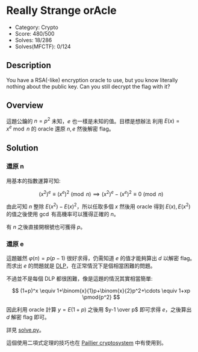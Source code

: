 # Really Strange orAcle

* Category: Crypto
* Score: 480/500
* Solves: 18/286
* Solves(MFCTF): 0/124

## Description

You have a RSA(-like) encryption oracle to use, but you know literally nothing about the public key. Can you still decrypt the flag with it?

## Overview

這題公鑰的 $n=p^2$ 未知，$e$ 也一樣是未知的值。目標是想辦法
利用 $E(x)=x^e \bmod{n}$ 的 oracle  還原 $n,e$ 然後解密 flag。

## Solution

### 還原 n

用基本的指數運算可知:

$$
(x^2)^e \equiv (x^e)^2 \pmod{n} \implies (x^2)^e-(x^e)^2 \equiv 0 \pmod{n}
$$

由此可知 $n$ 整除 $E(x^2)-E(x)^2$，所以任取多個 $x$ 然後用 oracle 得到 $E(x), E(x^2)$ 的值之後使用 $\gcd$ 有高機率可以獲得正確的 $n$。

有 $n$ 之後直接開根號也可獲得 $p$。

### 還原 e

這題雖然 $\varphi(n)=p(p-1)$ 很好求得，仍需知道 $e$ 的值才能夠算出 $d$ 以解密 flag。而求出 $e$ 的問題就是 [DLP](https://en.wikipedia.org/wiki/Discrete_logarithm)，在正常情況下是個相當困難的問題。

不過並不是每個 DLP 都很困難，像是這題的情況其實相當簡單:

$$
(1+p)^x \equiv 1+\binom{x}{1}p+\binom{x}{2}p^2+\cdots \equiv 1+xp \pmod{p^2}
$$

因此利用 oracle 計算 $y=E(1+p)$ 之後用 $y-1 \over p$ 即可求得 $e$，之後算出 $d$ 解密 flag 即可。

詳見 [solve.py](solve.py)。

這個使用二項式定理的技巧也在 [Paillier cryptosystem](https://en.wikipedia.org/wiki/Paillier_cryptosystem) 中有使用到。
